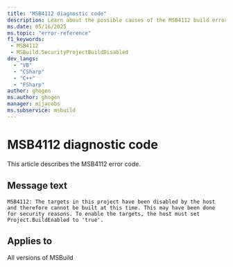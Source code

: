 ```yaml
---
title: "MSB4112 diagnostic code"
description: Learn about the possible causes of the MSB4112 build error, and get troubleshooting tips.
ms.date: 05/16/2025
ms.topic: "error-reference"
f1_keywords:
 - MSB4112
 - MSBuild.SecurityProjectBuildDisabled
dev_langs:
  - "VB"
  - "CSharp"
  - "C++"
  - "FSharp"
author: ghogen
ms.author: ghogen
manager: mijacobs
ms.subservice: msbuild
---
```


# MSB4112 diagnostic code

<!-- :::ErrorDefinitionDescription::: -->
<!-- :::editable-content name="introDescription"::: -->
This article describes the MSB4112 error code.
<!-- :::editable-content-end::: -->

## Message text

<!-- :::editable-content name="messageText"::: -->
`MSB4112: The targets in this project have been disabled by the host and therefore cannot be built at this time. This may have been done for security reasons. To enable the targets, the host must set Project.BuildEnabled to 'true'.`
<!-- :::editable-content-end::: -->
<!-- MSB4112: The targets in this project have been disabled by the host and therefore cannot be built at this time. This may have been done for security reasons. To enable the targets, the host must set Project.BuildEnabled to "true". -->

<!-- :::editable-content name="postOutputDescription"::: -->
<!--
{StrBegin="MSB4112: "}
-->
<!-- :::editable-content-end::: -->
<!-- :::ErrorDefinitionDescription-end::: -->

## Applies to

All versions of MSBuild

